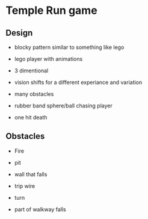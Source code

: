 # Temple Run game

## Design

- blocky pattern similar to something like lego

- lego player with animations

- 3 dimentional

- vision shifts for a different experiance and variation

- many obstacles 

- rubber band sphere/ball chasing player

- one hit death

## Obstacles

- Fire

- pit

- wall that falls

- trip wire

- turn

- part of walkway falls
